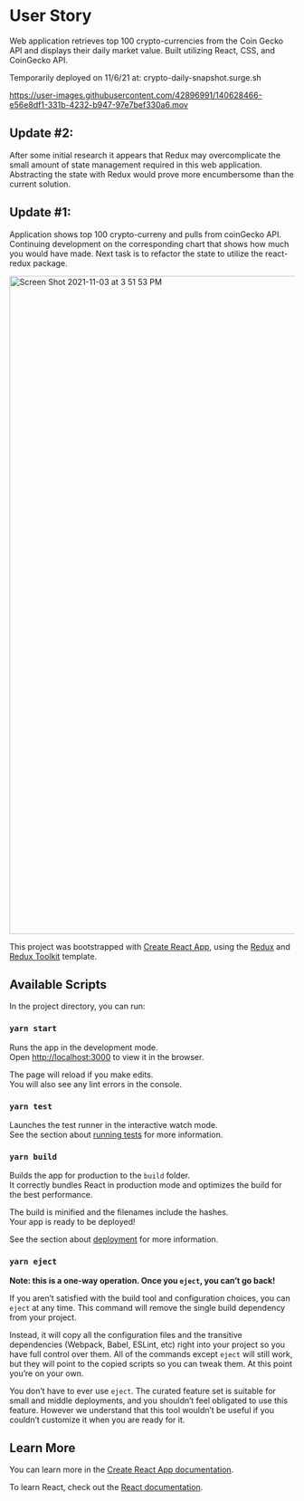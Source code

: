 # User Story

 Web application retrieves top 100 crypto-currencies from the Coin Gecko API and displays their daily market value. Built utilizing React, CSS, and CoinGecko API. 
 
 Temporarily deployed on 11/6/21 at: crypto-daily-snapshot.surge.sh

https://user-images.githubusercontent.com/42896991/140628466-e56e8df1-331b-4232-b947-97e7bef330a6.mov



## Update #2:
After some initial research it appears that Redux may overcomplicate the small amount of state management required in this web application. Abstracting the state with Redux would prove more encumbersome than the current solution.
## Update #1:

  Application shows top 100 crypto-curreny and pulls from coinGecko API. Continuing development on the corresponding chart that shows how much you would have made. Next task is to refactor the state to utilize the react-redux package.
  
<img width="1163" alt="Screen Shot 2021-11-03 at 3 51 53 PM" src="https://user-images.githubusercontent.com/42896991/140230232-914d022a-9cf2-4358-830e-b3eb6a520441.png">


This project was bootstrapped with [Create React App](https://github.com/facebook/create-react-app), using the [Redux](https://redux.js.org/) and [Redux Toolkit](https://redux-toolkit.js.org/) template.

## Available Scripts

In the project directory, you can run:

### `yarn start`

Runs the app in the development mode.<br />
Open [http://localhost:3000](http://localhost:3000) to view it in the browser.

The page will reload if you make edits.<br />
You will also see any lint errors in the console.
  

### `yarn test`

Launches the test runner in the interactive watch mode.<br />
See the section about [running tests](https://facebook.github.io/create-react-app/docs/running-tests) for more information.

### `yarn build`

Builds the app for production to the `build` folder.<br />
It correctly bundles React in production mode and optimizes the build for the best performance.

The build is minified and the filenames include the hashes.<br />
Your app is ready to be deployed!

See the section about [deployment](https://facebook.github.io/create-react-app/docs/deployment) for more information.

### `yarn eject`

**Note: this is a one-way operation. Once you `eject`, you can’t go back!**

If you aren’t satisfied with the build tool and configuration choices, you can `eject` at any time. This command will remove the single build dependency from your project.

Instead, it will copy all the configuration files and the transitive dependencies (Webpack, Babel, ESLint, etc) right into your project so you have full control over them. All of the commands except `eject` will still work, but they will point to the copied scripts so you can tweak them. At this point you’re on your own.

You don’t have to ever use `eject`. The curated feature set is suitable for small and middle deployments, and you shouldn’t feel obligated to use this feature. However we understand that this tool wouldn’t be useful if you couldn’t customize it when you are ready for it.

## Learn More

You can learn more in the [Create React App documentation](https://facebook.github.io/create-react-app/docs/getting-started).

To learn React, check out the [React documentation](https://reactjs.org/).
